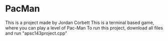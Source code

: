 # PacMan
This is a project made by Jordan Corbett
This is a terminal based game, where you can play a level of Pac-Man
To run this project, download all files and run "apsc143project.cpp"
